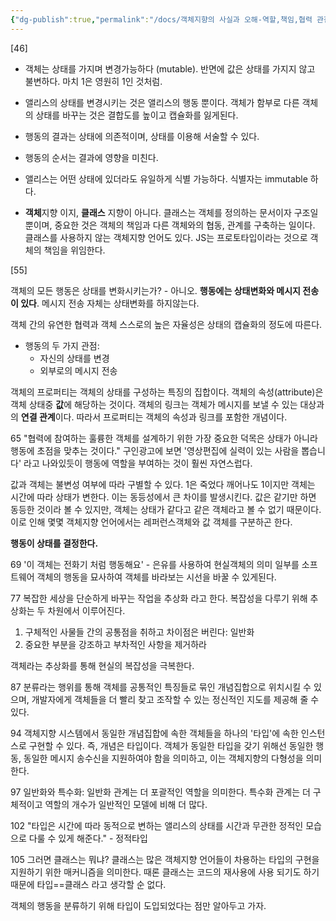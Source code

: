 ```yaml
---
{"dg-publish":true,"permalink":"/docs/객체지향의 사실과 오해-역할,책임,협력 관점에서 본 객체지향/","title":"객체지향의 사실과 오해-역할,책임,협력 관점에서 본 객체지향"}
---
```




[46] 

- 객체는 상태를 가지며 변경가능하다 (mutable). 반면에 값은 상태를 가지지 않고 불변하다. 마치 1은 영원히 1인 것처럼.
- 앨리스의 상태를 변경시키는 것은 앨리스의 행동 뿐이다.  객체가 함부로 다른 객체의 상태를 바꾸는 것은 결합도를 높이고 캡슐화를 잃게된다.

- 행동의 결과는 상태에 의존적이며, 상태를 이용해 서술할 수 있다.
- 행동의 순서는 결과에 영향을 미친다.

- 앨리스는 어떤 상태에 있더라도 유일하게 식별 가능하다. 식별자는 immutable 하다.

- **객체**지향 이지, **클래스** 지향이 아니다. 클래스는 객체를 정의하는 문서이자 구조일 뿐이며, 중요한 것은 객체의 책임과 다른 객체와의 협동, 관계를 구축하는 일이다. 클래스를 사용하지 않는 객체지향 언어도 있다. JS는 프로토타입이라는 것으로 객체의 책임을 위임한다.

[55]

객체의 모든 행동은 상태를 변화시키는가? - 아니오. **행동에는 상태변화와 메시지 전송이 있다**. 메시지 전송 자체는 상태변화를 하지않는다.

객체 간의 유연한 협력과 객체 스스로의 높은 자율성은 상태의 캡슐화의 정도에 따른다.

- 행동의 두 가지 관점: 
	- 자신의 상태를 변경
	- 외부로의 메시지 전송

객체의 프로퍼티는 객체의 상태를 구성하는 특징의 집합이다. 객체의 속성(attribute)은 객체 상태중 **값**에 해당하는 것이다. 객체의 링크는 객체가 메시지를 보낼 수 있는 대상과의 **연결 관계**이다. 따라서 프로퍼티는 객체의 속성과 링크를 포함한 개념이다.

65 "협력에 참여하는 훌륭한 객체를 설계하기 위한 가장 중요한 덕목은 상태가 아니라 행동에 초점을 맞추는 것이다." 구인광고에 보면 '영상편집에 실력이 있는 사람을 뽑습니다' 라고 나와있듯이 행동에 역할을 부여하는 것이 훨씬 자연스럽다. 

값과 객체는 불변성 여부에 따라 구별할 수 있다. 1은 죽었다 깨어나도 1이지만 객체는 시간에 따라 상태가 변한다. 이는 동등성에서 큰 차이를 발생시킨다. 값은 같기만 하면 동등한 것이라 볼 수 있지만, 객체는 상태가 같다고 같은 객체라고 볼 수 없기 때문이다. 이로 인해 몇몇 객체지향 언어에서는 레퍼런스객체와 값 객체를 구분하곤 한다.

**행동이 상태를 결정한다.**

69 '이 객체는 전화기 처럼 행동해요' - 은유를 사용하여 현실객체의 의미 일부를 소프트웨어 객체의 행동을 묘사하여 객체를 바라보는 시선을 바꿀 수 있게된다.

77 복잡한 세상을 단순하게 바꾸는 작업을 추상화 라고 한다. 복잡성을 다루기 위해 추상화는 두 차원에서 이루어진다.

1. 구체적인 사물들 간의 공통점을 취하고 차이점은 버린다: 일반화
2. 중요한 부분을 강조하고 부차적인 사항을 제거하라

객체라는 추상화를 통해 현실의 복잡성을 극복한다.

87 분류라는 행위를 통해 객체를 공통적인 특징들로 묶인 개념집합으로 위치시킬 수 있으며, 개발자에게 객체들을 더 빨리 찾고 조작할 수 있는 정신적인 지도를 제공해 줄 수 있다.

94 객체지향 시스템에서 동일한 개념집합에 속한 객체들을 하나의 '타입'에 속한 인스턴스로 구현할 수 있다. 즉, 개념은 타입이다. 객체가 동일한 타입을 갖기 위해선 동일한 행동, 동일한 메시지 송수신을 지원하여야 함을 의미하고, 이는 객체지향의 다형성을 의미한다. 

97 일반화와 특수화: 일반화 관계는 더 포괄적인 역할을 의미한다. 특수화 관계는 더 구체적이고 역할의 개수가 일반적인 모델에 비해 더 많다.

102 "타입은 시간에 따라 동적으로 변하는 앨리스의 상태를 시간과 무관한 정적인 모습으로 다룰 수 있게 해준다." - 정적타입

105 그러면 클래스는 뭐냐? 클래스는 많은 객체지향 언어들이 차용하는 타입의 구현을 지원하기 위한 매커니즘을 의미한다. 때론 클래스는 코드의 재사용에 사용 되기도 하기 때문에 타입==클래스 라고 생각할 순 없다. 

객체의 행동을 분류하기 위해 타입이 도입되었다는 점만 알아두고 가자.
